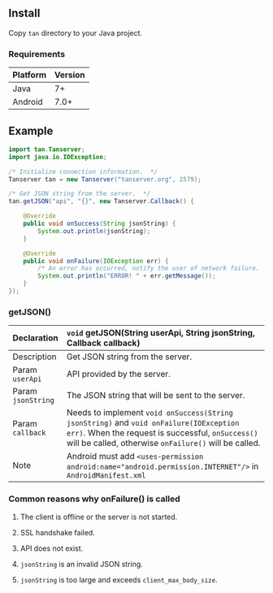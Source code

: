 ## Install

Copy `tan` directory to your Java project.

### Requirements

| Platform | Version
| :------  | :------
| Java     | 7+
| Android  | 7.0+

## Example

```java
import tan.Tanserver;
import java.io.IOException;

/* Initialize connection information.  */
Tanserver tan = new Tanserver("tanserver.org", 2579);

/* Get JSON string from the server.  */
tan.getJSON("api", "{}", new Tanserver.Callback() {

    @Override
    public void onSuccess(String jsonString) {
        System.out.println(jsonString);
    }

    @Override
    public void onFailure(IOException err) {
        /* An error has occurred, notify the user of network failure.  */
        System.out.println("ERROR! " + err.getMessage());
    }
});
```

### getJSON()

| Declaration        | `void` getJSON(String userApi, String jsonString, Callback callback)
| :------            | :------
| Description        | Get JSON string from the server.
| Param `userApi`    | API provided by the server.
| Param `jsonString` | The JSON string that will be sent to the server.
| Param `callback`   | Needs to implement `void onSuccess(String jsonString)` and `void onFailure(IOException err)`. When the request is successful, `onSuccess()` will be called, otherwise `onFailure()` will be called.
| Note               | Android must add `<uses-permission android:name="android.permission.INTERNET"/>` in `AndroidManifest.xml`

### Common reasons why onFailure() is called

1. The client is offline or the server is not started.

2. SSL handshake failed.

3. API does not exist.

4. `jsonString` is an invalid JSON string.

5. `jsonString` is too large and exceeds `client_max_body_size`.
